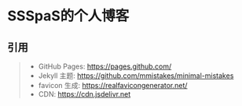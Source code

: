 # SSSpaS的个人博客

## 引用

> - GitHub Pages: <https://pages.github.com/>
> - Jekyll 主题: <https://github.com/mmistakes/minimal-mistakes>
> - favicon 生成: <https://realfavicongenerator.net/>
> - CDN: <https://cdn.jsdelivr.net>
